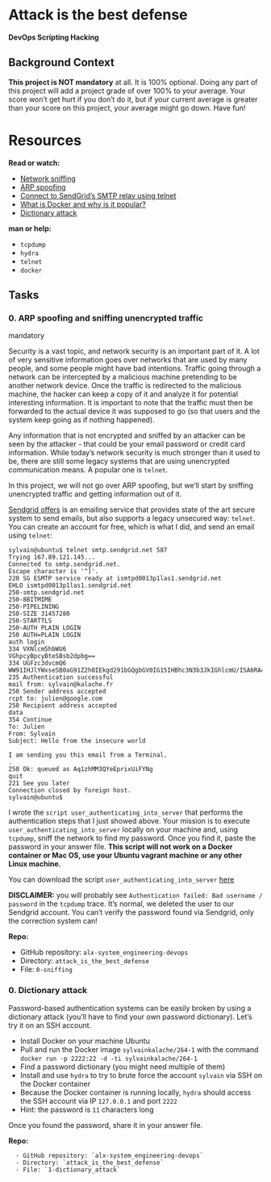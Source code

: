 Attack is the best defense
==========================
**DevOps Scripting Hacking**

Background Context
------------------

**This project is NOT mandatory** at all. It is 100% optional. Doing any part of this project will add a project grade of over 100% to your average. Your score won’t get hurt if you don’t do it, but if your current average is greater than your score on this project, your average might go down. Have fun!

Resources
=========
**Read or watch:**
 
-   [Network sniffing](https://www.lifewire.com/definition-of-sniffer-817996 "Network sniffing")
-   [ARP spoofing](https://www.veracode.com/security/arp-spoofing "ARP spoofing")
-   [Connect to SendGrid’s SMTP relay using telnet](https://docs.sendgrid.com/ui/account-and-settings/troubleshooting-delays-and-latency "Connect to SendGrid’s SMTP relay using telnet")
-   [What is Docker and why is it popular?](https://www.zdnet.com/article/what-is-docker-and-why-is-it-so-darn-popular/ "What is Docker and why is it popular?")
-   [Dictionary attack](https://en.wikipedia.org/wiki/Dictionary_attack "Dictionary attack")

**man or help:**
  - `tcpdump`
  - `hydra`
  - `telnet`
  - `docker`

Tasks
-----

### 0\. ARP spoofing and sniffing unencrypted traffic

mandatory

Security is a vast topic, and network security is an important part of it. A lot of very sensitive information goes over networks that are used by many people, and some people might have bad intentions. Traffic going through a network can be intercepted by a malicious machine pretending to be another network device. Once the traffic is redirected to the malicious machine, the hacker can keep a copy of it and analyze it for potential interesting information. It is important to note that the traffic must then be forwarded to the actual device it was supposed to go (so that users and the system keep going as if nothing happened).

Any information that is not encrypted and sniffed by an attacker can be seen by the attacker - that could be your email password or credit card information. While today’s network security is much stronger than it used to be, there are still some legacy systems that are using unencrypted communication means. A popular one is `telnet`.

In this project, we will not go over ARP spoofing, but we’ll start by sniffing unencrypted traffic and getting information out of it.

[Sendgrid offers](https://sendgrid.com/en-us "Sendgrid offers") is an emailing service that provides state of the art secure system to send emails, but also supports a legacy unsecured way: `telnet`. You can create an account for free, which is what I did, and send an email using `telnet`:

```
sylvain@ubuntu$ telnet smtp.sendgrid.net 587
Trying 167.89.121.145...
Connected to smtp.sendgrid.net.
Escape character is '^]'.
220 SG ESMTP service ready at ismtpd0013p1las1.sendgrid.net
EHLO ismtpd0013p1las1.sendgrid.net
250-smtp.sendgrid.net
250-8BITMIME
250-PIPELINING
250-SIZE 31457280
250-STARTTLS
250-AUTH PLAIN LOGIN
250 AUTH=PLAIN LOGIN
auth login           
334 VXNlcm5hbWU6
VGhpcyBpcyBteSBsb2dpbg==
334 UGFzc3dvcmQ6
WW91IHJlYWxseSB0aG91Z2h0IEkgd291bGQgbGV0IG15IHBhc3N3b3JkIGhlcmU/ISA6RA==
235 Authentication successful
mail from: sylvain@kalache.fr
250 Sender address accepted
rcpt to: julien@google.com
250 Recipient address accepted
data
354 Continue
To: Julien
From: Sylvain
Subject: Hello from the insecure world

I am sending you this email from a Terminal.
.
250 Ok: queued as Aq1zhMM3QYeEprixUiFYNg
quit
221 See you later
Connection closed by foreign host.
sylvain@ubuntu$ 

```
I wrote the `script user_authenticating_into_server` that performs the authentication steps that I just showed above. Your mission is to execute `user_authenticating_into_server` locally on your machine and, using `tcpdump`, sniff the network to find my password. Once you find it, paste the password in your answer file. **This script will not work on a Docker container or Mac OS, use your Ubuntu vagrant machine or any other Linux machine.**

You can download the script `user_authenticating_into_server` [here](https://intranet.alxswe.com/rltoken/GE_FoAUArlVccQlt7CuBGA "here")

**DISCLAIMER:** you will probably see `Authentication failed: Bad username / password` in the `tcpdump` trace. It’s normal, we deleted the user to our Sendgrid account. You can’t verify the password found via Sendgrid, only the correction system can!

**Repo:**

-   GitHub repository: `alx-system_engineering-devops`
-   Directory: `attack_is_the_best_defense`
-   File: `0-sniffing`

### 0\. Dictionary attack

Password-based authentication systems can be easily broken by using a dictionary attack (you’ll have to find your own password dictionary). Let’s try it on an SSH account.

- Install Docker on your machine Ubuntu
- Pull and run the Docker image `sylvainkalache/264-1` with the command `docker run -p 2222:22 -d -ti sylvainkalache/264-1`
- Find a password dictionary (you might need multiple of them)
- Install and use `hydra` to try to brute force the account `sylvain` via SSH on the Docker container
- Because the Docker container is running locally, `hydra` should access the SSH account via IP `127.0.0.1` and port `2222`
- Hint: the password is `11` characters long

Once you found the password, share it in your answer file.

**Repo:**

      - GitHub repository: `alx-system_engineering-devops`
      - Directory: `attack_is_the_best_defense`
      - File: `1-dictionary_attack`
